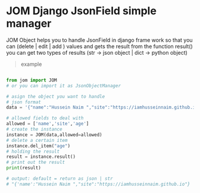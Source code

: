 # JOM Django JsonField simple manager

JOM Object helps you to handle JsonField in django frame work 
so that you can (delete | edit | add ) values and gets the result from the function
result() 
you can get two types of results (str -> json object | dict -> python object)

> example 

```python

from jom import JOM 
# or you can import it as JsonObjectManager

# asign the object you want to handle 
# json format 
data = '{"name":"Hussein Naim ","site":"https://iamhusseinnaim.github.io","age":22}'

# allowed fields to deal with 
allowed = ['name','site','age']
# create the instance 
instance = JOM(data,allowed=allowed)
# delete a certain item
instance.del_item("age")
# holding the result 
result = instance.result()
# print out the result
print(result)

# output: default = return as json | str 
# "{'name':"Hussein Naim ","site":"https://iamhusseinnaim.github.io"}


```